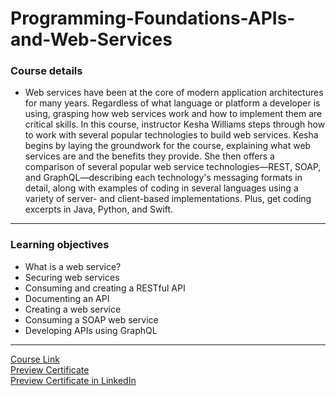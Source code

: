 # Programming-Foundations-APIs-and-Web-Services

### Course details

- Web services have been at the core of modern application architectures for many years. Regardless of what language or platform a developer is using, grasping how web services work and how to implement them are critical skills. In this course, instructor Kesha Williams steps through how to work with several popular technologies to build web services. Kesha begins by laying the groundwork for the course, explaining what web services are and the benefits they provide. She then offers a comparison of several popular web service technologies—REST, SOAP, and GraphQL—describing each technology's messaging formats in detail, along with examples of coding in several languages using a variety of server- and client-based implementations. Plus, get coding excerpts in Java, Python, and Swift.

---

### Learning objectives

- What is a web service?
- Securing web services
- Consuming and creating a RESTful API
- Documenting an API
- Creating a web service
- Consuming a SOAP web service
- Developing APIs using GraphQL

---

[Course Link](https://www.linkedin.com/learning/programming-foundations-apis-and-web-services?resume=false)
<br>
[Preview Certificate](https://drive.google.com/file/d/13u_ysMtRMH5n2enXZB73kctoh9RcY8OI/view?usp=sharing)
<br>[Preview Certificate in LinkedIn](https://www.linkedin.com/learning/certificates/1fc74b60f64c7e1217476cae04f393b157653e7eb282b092dc07f293a8706065?trk=share_certificate)
